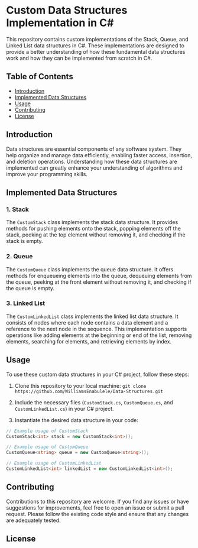 # Custom Data Structures Implementation in C#

This repository contains custom implementations of the Stack, Queue, and Linked List data structures in C#. These implementations are designed to provide a better understanding of how these fundamental data structures work and how they can be implemented from scratch in C#.

## Table of Contents

- [Introduction](#introduction)
- [Implemented Data Structures](#implemented-data-structures)
- [Usage](#usage)
- [Contributing](#contributing)
- [License](#license)

## Introduction

Data structures are essential components of any software system. They help organize and manage data efficiently, enabling faster access, insertion, and deletion operations. Understanding how these data structures are implemented can greatly enhance your understanding of algorithms and improve your programming skills.

## Implemented Data Structures

### 1. Stack

The `CustomStack` class implements the stack data structure. It provides methods for pushing elements onto the stack, popping elements off the stack, peeking at the top element without removing it, and checking if the stack is empty.

### 2. Queue

The `CustomQueue` class implements the queue data structure. It offers methods for enqueueing elements into the queue, dequeuing elements from the queue, peeking at the front element without removing it, and checking if the queue is empty.

### 3. Linked List

The `CustomLinkedList` class implements the linked list data structure. It consists of nodes where each node contains a data element and a reference to the next node in the sequence. This implementation supports operations like adding elements at the beginning or end of the list, removing elements, searching for elements, and retrieving elements by index.

## Usage

To use these custom data structures in your C# project, follow these steps:

1. Clone this repository to your local machine:
   `git clone https://github.com/WilliamsEnabulele/Data-Structures.git`

2. Include the necessary files (`CustomStack.cs`, `CustomQueue.cs`, and `CustomLinkedList.cs`) in your C# project.

3. Instantiate the desired data structure in your code:

```csharp
// Example usage of CustomStack
CustomStack<int> stack = new CustomStack<int>();

// Example usage of CustomQueue
CustomQueue<string> queue = new CustomQueue<string>();

// Example usage of CustomLinkedList
CustomLinkedList<int> linkedList = new CustomLinkedList<int>();
```

## Contributing
Contributions to this repository are welcome. If you find any issues or have suggestions for improvements, feel free to open an issue or submit a pull request. Please follow the existing code style and ensure that any changes are adequately tested.

## License


